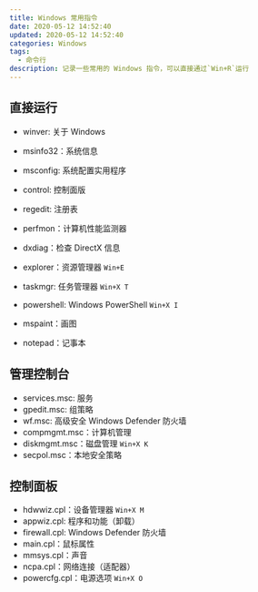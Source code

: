 ```yaml
---
title: Windows 常用指令
date: 2020-05-12 14:52:40
updated: 2020-05-12 14:52:40
categories: Windows
tags:
  - 命令行
description: 记录一些常用的 Windows 指令，可以直接通过`Win+R`运行
---
```


## 直接运行

- winver: 关于 Windows
- msinfo32：系统信息
- msconfig: 系统配置实用程序
- control: 控制面版
- regedit: 注册表
- perfmon：计算机性能监测器
- dxdiag：检查 DirectX 信息

- explorer：资源管理器 `Win+E`
- taskmgr: 任务管理器 `Win+X T`
- powershell: Windows PowerShell `Win+X I`
- mspaint：画图
- notepad：记事本

## 管理控制台

- services.msc: 服务
- gpedit.msc: 组策略
- wf.msc: 高级安全 Windows Defender 防火墙
- compmgmt.msc：计算机管理
- diskmgmt.msc：磁盘管理 `Win+X K`
- secpol.msc：本地安全策略

## 控制面板

- hdwwiz.cpl：设备管理器 `Win+X M`
- appwiz.cpl: 程序和功能（卸载）
- firewall.cpl: Windows Defender 防火墙
- main.cpl：鼠标属性
- mmsys.cpl：声音
- ncpa.cpl：网络连接（适配器）
- powercfg.cpl：电源选项 `Win+X O`
